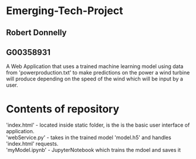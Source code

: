 # Emerging-Tech-Project 
## Robert Donnelly
## G00358931

A Web Application that uses a trained machine learning model using data from 'powerproduction.txt' to make predictions on the power a wind turbine will produce depending on the speed of the wind which will be input by a user.

# Contents of repository
'index.html' - located inside static folder, is the is the basic user interface of application. <br/>
'webService.py' - takes in the trained model 'model.h5' and handles 'index.html' requests.<br/>
'myModel.ipynb' - JupyterNotebook which trains the mdoel and saves it<br/> 
